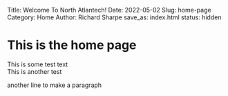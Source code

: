 Title: Welcome To North Atlantech!
Date: 2022-05-02
Slug: home-page
Category: Home
Author: Richard Sharpe
save_as: index.html
status: hidden


# This is the home page

This is some test text
<br>
This is another test

another line to make a paragraph
